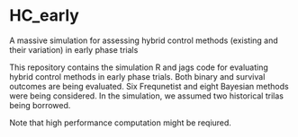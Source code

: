 # HC_early
A massive simulation for assessing hybrid control methods (existing and their variation) in early phase trials

This repository contains the simulation R and jags code for evaluating hybrid control methods in early phase trials. Both binary and survival outcomes are being evaluated. Six Frequnetist and eight Bayesian methods were being considered. In the simulation, we assumed two historical trilas being borrowed.

Note that high performance computation might be reqiured.
